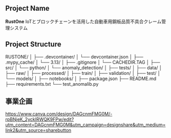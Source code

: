 ## Project Name
**RustOne**
IoTとブロックチェーンを活用した自動車用鋼板品質不具合クレーム管理システム

## Project Structure
RUSTONE/
│
├── .devcontainer/
│   └── devcontainer.json
│
├── .mypy_cache/
│   └── 3.13/
│       ├── .gitignore
│       └── CACHEDIR.TAG
│
├── src/
│   └── python/
│       └── anomaly_detection/
│
├── tests/
│
├── data/
│   ├── raw/
│   ├── processed/
│   ├── train/
│   ├── validation/
│   ├── test/
│   └── models/
│
├── notebooks/
│
├── package.json
├── README.md
├── requirements.txt
└── test_anomalib.py

## 事業企画
https://www.canva.com/design/DAGcnmFMG0M/-rpBNjeK_2yckIRWQK9FPw/edit?utm_content=DAGcnmFMG0M&utm_campaign=designshare&utm_medium=link2&utm_source=sharebutton